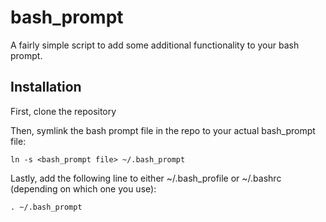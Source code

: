 bash_prompt
===========

A fairly simple script to add some additional functionality to your bash prompt.

## Installation

First, clone the repository

Then, symlink the bash prompt file in the repo to your actual bash_prompt file:
```
ln -s <bash_prompt file> ~/.bash_prompt
```

Lastly, add the following line to either ~/.bash_profile or ~/.bashrc (depending on which one you use):
```
. ~/.bash_prompt
```
